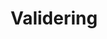 ---
title: Validering
tags: ["validering"]
layout: part.njk
eleventyNavigation:
    key: validering
    parent: kod
    order: 1
---